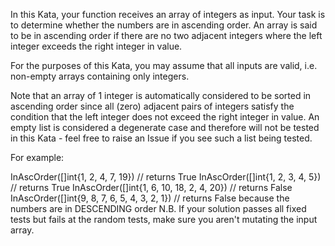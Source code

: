 In this Kata, your function receives an array of integers as input. Your task is to determine whether the numbers are in ascending order. An array is said to be in ascending order if there are no two adjacent integers where the left integer exceeds the right integer in value.

For the purposes of this Kata, you may assume that all inputs are valid, i.e. non-empty arrays containing only integers.

Note that an array of 1 integer is automatically considered to be sorted in ascending order since all (zero) adjacent pairs of integers satisfy the condition that the left integer does not exceed the right integer in value. An empty list is considered a degenerate case and therefore will not be tested in this Kata - feel free to raise an Issue if you see such a list being tested.

For example:

InAscOrder([]int{1, 2, 4, 7, 19}) // returns True
InAscOrder([]int{1, 2, 3, 4, 5}) // returns True
InAscOrder([]int{1, 6, 10, 18, 2, 4, 20}) // returns False
InAscOrder([]int{9, 8, 7, 6, 5, 4, 3, 2, 1}) // returns False because the numbers are in DESCENDING order
N.B. If your solution passes all fixed tests but fails at the random tests, make sure you aren't mutating the input array.
